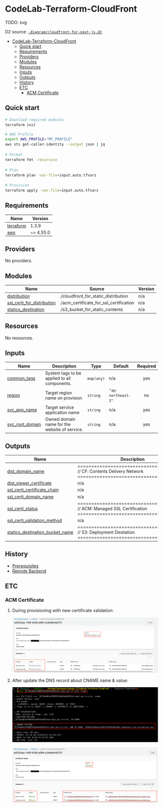 # CodeLab-Terraform-CloudFront

TODO: svg

D2 source: [`.diagram/cloudfront-for-next-js.d2`](.diagram/cloudfront-for-next-js.d2)

- [CodeLab-Terraform-CloudFront](#codelab-terraform-cloudfront)
  - [Quick start](#quick-start)
  - [Requirements](#requirements)
  - [Providers](#providers)
  - [Modules](#modules)
  - [Resources](#resources)
  - [Inputs](#inputs)
  - [Outputs](#outputs)
  - [History](#history)
  - [ETC](#etc)
    - [ACM Certificate](#acm-certificate)

## Quick start

```bash
# Download required modules
terraform init
```

```bash
# AWS Profile
export AWS_PROFILE="MY_PROFILE"
aws sts get-caller-identity --output json | jq

# Format
terraform fmt -recursive

# Plan
terraform plan -var-file=input.auto.tfvars

# Provision
terraform apply -var-file=input.auto.tfvars
```

<!-- BEGINNING OF PRE-COMMIT-TERRAFORM DOCS HOOK -->
## Requirements

| Name | Version |
|------|---------|
| <a name="requirement_terraform"></a> [terraform](#requirement\_terraform) | 1.3.9 |
| <a name="requirement_aws"></a> [aws](#requirement\_aws) | ~> 4.55.0 |

## Providers

No providers.

## Modules

| Name | Source | Version |
|------|--------|---------|
| <a name="module_distribution"></a> [distribution](#module\_distribution) | ./cloudfront_for_static_distribution | n/a |
| <a name="module_ssl_certi_for_distribution"></a> [ssl\_certi\_for\_distribution](#module\_ssl\_certi\_for\_distribution) | ./acm_certificate_for_ssl_certification | n/a |
| <a name="module_statics_destination"></a> [statics\_destination](#module\_statics\_destination) | ./s3_bucket_for_static_contents | n/a |

## Resources

No resources.

## Inputs

| Name | Description | Type | Default | Required |
|------|-------------|------|---------|:--------:|
| <a name="input_common_tags"></a> [common\_tags](#input\_common\_tags) | System tags to be applied to all components. | `map(any)` | n/a | yes |
| <a name="input_region"></a> [region](#input\_region) | Target region name on provision | `string` | `"ap-northeast-2"` | no |
| <a name="input_svc_app_name"></a> [svc\_app\_name](#input\_svc\_app\_name) | Target service application name | `string` | n/a | yes |
| <a name="input_svc_root_domain"></a> [svc\_root\_domain](#input\_svc\_root\_domain) | Owned domain name for the website of service. | `string` | n/a | yes |

## Outputs

| Name | Description |
|------|-------------|
| <a name="output_dist_domain_name"></a> [dist\_domain\_name](#output\_dist\_domain\_name) | ======================================== // CF: Contents Delivery Network ======================================== |
| <a name="output_dist_viewer_certificate"></a> [dist\_viewer\_certificate](#output\_dist\_viewer\_certificate) | n/a |
| <a name="output_ssl_certi_certificate_chain"></a> [ssl\_certi\_certificate\_chain](#output\_ssl\_certi\_certificate\_chain) | n/a |
| <a name="output_ssl_certi_domain_name"></a> [ssl\_certi\_domain\_name](#output\_ssl\_certi\_domain\_name) | n/a |
| <a name="output_ssl_certi_status"></a> [ssl\_certi\_status](#output\_ssl\_certi\_status) | ======================================== // ACM: Managed SSL Certification ======================================== |
| <a name="output_ssl_certi_validation_method"></a> [ssl\_certi\_validation\_method](#output\_ssl\_certi\_validation\_method) | n/a |
| <a name="output_statics_destination_bucket_name"></a> [statics\_destination\_bucket\_name](#output\_statics\_destination\_bucket\_name) | ======================================== // S3: Deployment Destiation ======================================== |
<!-- END OF PRE-COMMIT-TERRAFORM DOCS HOOK -->

## History

- [Prerequisites](.setup-history/a-prerequisites.md#a-prerequisites)
- [Remote Backend](.setup-history/b-remote-backend.md#b-prepare-remote-backend)

## ETC

### ACM Certificate

1. During provisioning with new certificate validation:

    ![acm-certificate-pending](.setup-history/images/about-certificate/acm-certificate-pending.png)

2. After update the DNS record about CNAME name & value:

    ![acm-certificate-issued-dig](.setup-history/images/about-certificate/acm-certificate-issued-dig.png)

    ![acm-certificate-issued](.setup-history/images/about-certificate/acm-certificate-issued.png)
